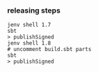 ### releasing steps

```
jenv shell 1.7
sbt
> publishSigned
jenv shell 1.8
# uncomment build.sbt parts
sbt
> publishSigned
```
